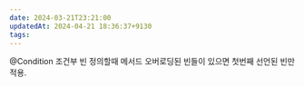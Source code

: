 ```yaml
---
date: 2024-03-21T23:21:00
updatedAt: 2024-04-21 18:36:37+9130
tags: 
---
```

@Condition 조건부 빈 정의할때 메서드 오버로딩된 빈들이 있으면 첫번째 선언된 빈만 적용.
